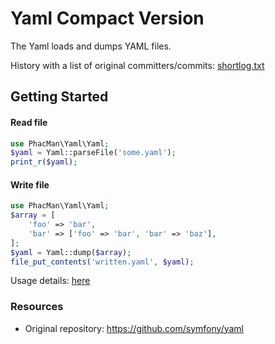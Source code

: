 # Yaml Compact Version

The Yaml loads and dumps YAML files.

History with a list of original committers/commits: [shortlog.txt](shortlog.txt)

## Getting Started
#### Read file
```php
use PhacMan\Yaml\Yaml;
$yaml = Yaml::parseFile('some.yaml');
print_r($yaml);
```

#### Write file
```php
use PhacMan\Yaml\Yaml;
$array = [
    'foo' => 'bar',
    'bar' => ['foo' => 'bar', 'bar' => 'baz'],
];
$yaml = Yaml::dump($array);
file_put_contents('written.yaml', $yaml);
```

Usage details: [here](https://symfony.ru/doc/current/components/yaml.html)

### Resources

* Original repository: https://github.com/symfony/yaml
